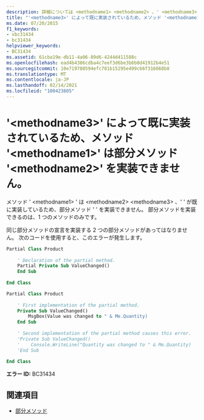 ```yaml
---
description: 詳細については <methodname1> <methodname2> 、' <methodname3> ' は既に実装しているため、メソッド ' ' で部分メソッド ' ' を実装することはできません。
title: "'<methodname3>' によって既に実装されているため、メソッド '<methodname1>' は部分メソッド '<methodname2>' を実装できません。"
ms.date: 07/20/2015
f1_keywords:
- vbc31434
- bc31434
helpviewer_keywords:
- BC31434
ms.assetid: 61cba19e-db11-4a06-89d6-4244d411588c
ms.openlocfilehash: ead4b4386cdba4c7eef3d6be3b6b0d41912b4e51
ms.sourcegitcommit: 10e719780594efc781b15295e499c66f316068b8
ms.translationtype: MT
ms.contentlocale: ja-JP
ms.lasthandoff: 02/14/2021
ms.locfileid: "100423805"
---
```

# <a name="method-methodname1-cannot-implement-partial-method-methodname2-because-methodname3-already-implements-it"></a>'\<methodname3>' によって既に実装されているため、メソッド '\<methodname1>' は部分メソッド '\<methodname2>' を実装できません。

メソッド ' \<methodname1> ' は \<methodname2> \<methodname3> 、' ' が既に実装しているため、部分メソッド ' ' を実装できません。 部分メソッドを実装できるのは、1 つのメソッドのみです。  
  
 同じ部分メソッドの宣言を実装する 2 つの部分メソッドがあってはなりません。 次のコードを使用すると、このエラーが発生します。  
  
```vb  
Partial Class Product  
  
    ' Declaration of the partial method.  
    Partial Private Sub ValueChanged()  
    End Sub  
  
End Class  
```  
  
```vb  
Partial Class Product  
  
    ' First implementation of the partial method.  
    Private Sub ValueChanged()  
        MsgBox(Value was changed to " & Me.Quantity)  
    End Sub  
  
    ' Second implementation of the partial method causes this error.  
    'Private Sub ValueChanged()  
    '    Console.WriteLine("Quantity was changed to " & Me.Quantity)  
    'End Sub  
  
End Class  
```  
  
 **エラー ID:** BC31434  
  
## <a name="see-also"></a>関連項目

- [部分メソッド](../programming-guide/language-features/procedures/partial-methods.md)
